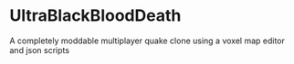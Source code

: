 # UltraBlackBloodDeath
A completely moddable multiplayer quake clone using a voxel map editor and json scripts